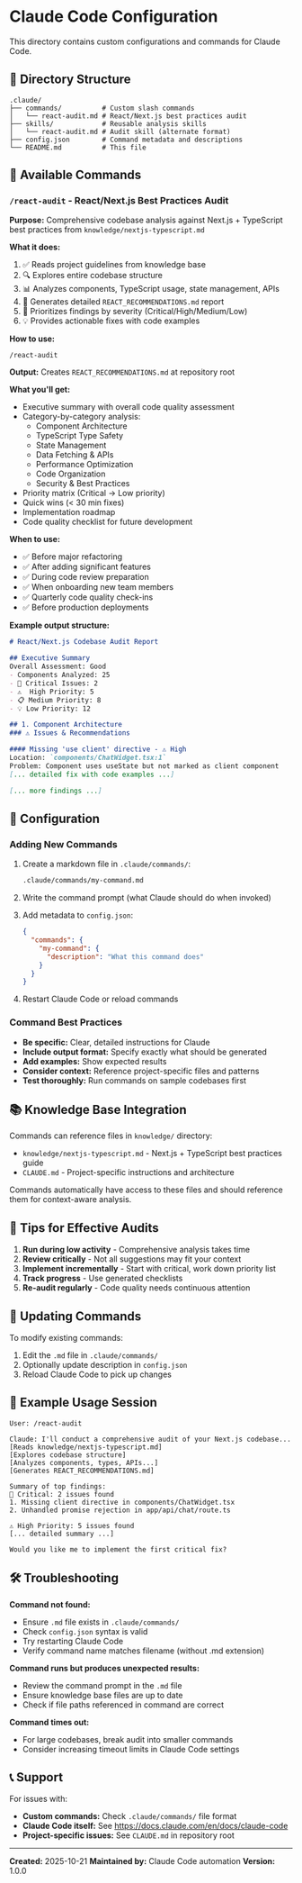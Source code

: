 # Claude Code Configuration

This directory contains custom configurations and commands for Claude Code.

## 📁 Directory Structure

```
.claude/
├── commands/          # Custom slash commands
│   └── react-audit.md # React/Next.js best practices audit
├── skills/            # Reusable analysis skills
│   └── react-audit.md # Audit skill (alternate format)
├── config.json        # Command metadata and descriptions
└── README.md          # This file
```

## 🚀 Available Commands

### `/react-audit` - React/Next.js Best Practices Audit

**Purpose:** Comprehensive codebase analysis against Next.js + TypeScript best practices from `knowledge/nextjs-typescript.md`

**What it does:**
1. ✅ Reads project guidelines from knowledge base
2. 🔍 Explores entire codebase structure
3. 📊 Analyzes components, TypeScript usage, state management, APIs
4. 📝 Generates detailed `REACT_RECOMMENDATIONS.md` report
5. 🎯 Prioritizes findings by severity (Critical/High/Medium/Low)
6. 💡 Provides actionable fixes with code examples

**How to use:**

```
/react-audit
```

**Output:** Creates `REACT_RECOMMENDATIONS.md` at repository root

**What you'll get:**
- Executive summary with overall code quality assessment
- Category-by-category analysis:
  - Component Architecture
  - TypeScript Type Safety
  - State Management
  - Data Fetching & APIs
  - Performance Optimization
  - Code Organization
  - Security & Best Practices
- Priority matrix (Critical → Low priority)
- Quick wins (< 30 min fixes)
- Implementation roadmap
- Code quality checklist for future development

**When to use:**
- ✅ Before major refactoring
- ✅ After adding significant features
- ✅ During code review preparation
- ✅ When onboarding new team members
- ✅ Quarterly code quality check-ins
- ✅ Before production deployments

**Example output structure:**

```markdown
# React/Next.js Codebase Audit Report

## Executive Summary
Overall Assessment: Good
- Components Analyzed: 25
- 🚨 Critical Issues: 2
- ⚠️  High Priority: 5
- 📋 Medium Priority: 8
- 💡 Low Priority: 12

## 1. Component Architecture
### ⚠️ Issues & Recommendations

#### Missing 'use client' directive - ⚠️ High
Location: `components/ChatWidget.tsx:1`
Problem: Component uses useState but not marked as client component
[... detailed fix with code examples ...]

[... more findings ...]
```

## 🔧 Configuration

### Adding New Commands

1. Create a markdown file in `.claude/commands/`:
   ```bash
   .claude/commands/my-command.md
   ```

2. Write the command prompt (what Claude should do when invoked)

3. Add metadata to `config.json`:
   ```json
   {
     "commands": {
       "my-command": {
         "description": "What this command does"
       }
     }
   }
   ```

4. Restart Claude Code or reload commands

### Command Best Practices

- **Be specific:** Clear, detailed instructions for Claude
- **Include output format:** Specify exactly what should be generated
- **Add examples:** Show expected results
- **Consider context:** Reference project-specific files and patterns
- **Test thoroughly:** Run commands on sample codebases first

## 📚 Knowledge Base Integration

Commands can reference files in `knowledge/` directory:

- `knowledge/nextjs-typescript.md` - Next.js + TypeScript best practices guide
- `CLAUDE.md` - Project-specific instructions and architecture

Commands automatically have access to these files and should reference them for context-aware analysis.

## 🎯 Tips for Effective Audits

1. **Run during low activity** - Comprehensive analysis takes time
2. **Review critically** - Not all suggestions may fit your context
3. **Implement incrementally** - Start with critical, work down priority list
4. **Track progress** - Use generated checklists
5. **Re-audit regularly** - Code quality needs continuous attention

## 🔄 Updating Commands

To modify existing commands:

1. Edit the `.md` file in `.claude/commands/`
2. Optionally update description in `config.json`
3. Reload Claude Code to pick up changes

## 📖 Example Usage Session

```
User: /react-audit

Claude: I'll conduct a comprehensive audit of your Next.js codebase...
[Reads knowledge/nextjs-typescript.md]
[Explores codebase structure]
[Analyzes components, types, APIs...]
[Generates REACT_RECOMMENDATIONS.md]

Summary of top findings:
🚨 Critical: 2 issues found
1. Missing client directive in components/ChatWidget.tsx
2. Unhandled promise rejection in app/api/chat/route.ts

⚠️ High Priority: 5 issues found
[... detailed summary ...]

Would you like me to implement the first critical fix?
```

## 🛠️ Troubleshooting

**Command not found:**
- Ensure `.md` file exists in `.claude/commands/`
- Check `config.json` syntax is valid
- Try restarting Claude Code
- Verify command name matches filename (without .md extension)

**Command runs but produces unexpected results:**
- Review the command prompt in the `.md` file
- Ensure knowledge base files are up to date
- Check if file paths referenced in command are correct

**Command times out:**
- For large codebases, break audit into smaller commands
- Consider increasing timeout limits in Claude Code settings

## 📞 Support

For issues with:
- **Custom commands:** Check `.claude/commands/` file format
- **Claude Code itself:** See https://docs.claude.com/en/docs/claude-code
- **Project-specific issues:** See `CLAUDE.md` in repository root

---

**Created:** 2025-10-21
**Maintained by:** Claude Code automation
**Version:** 1.0.0
